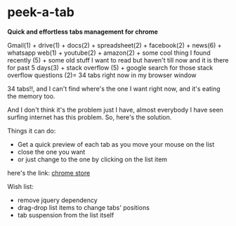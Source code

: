 # peek-a-tab
**Quick and effortless tabs management for chrome**

Gmail(1) + drive(1) + docs(2) + spreadsheet(2) + facebook(2) + news(6) + whatsapp web(1) + youtube(2) + amazon(2) + some cool thing I found recently (5) + some old stuff I want to read but haven't till now and it is there for past 5 days(3) + stack overflow (5) + google search for those stack overflow questions (2)= 34 tabs right now in my browser window

34 tabs!!, and I can't find where's the one I want right now, and it's eating the memory too.

And I don't think it's the problem just I have, almost everybody I have seen surfing internet has this problem. So, here's the solution.

Things it can do:
* Get a quick preview of each tab as you move your mouse on the list
* close the one you want 
* or just change to the one by clicking on the list item

here's the link: [chrome store](https://chrome.google.com/webstore/detail/peek-a-tab/nnpdamdaknpnohmlbnmgphiodghbohop)

Wish list:
* remove jquery dependency
* drag-drop list items to change tabs' positions
* tab suspension from the list itself
